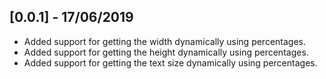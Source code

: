 ## [0.0.1] - 17/06/2019

* Added support for getting the width dynamically using percentages.
* Added support for getting the height dynamically using percentages.
* Added support for getting the text size dynamically using percentages.
